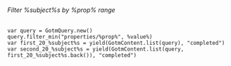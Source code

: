 ###### Filter %subject%s by %prop% range

```gdscript
var query = GotmQuery.new()
query.filter_min("properties/%prop%", %value%)
var first_20_%subject%s = yield(GotmContent.list(query), "completed")
var second_20_%subject%s = yield(GotmContent.list(query, first_20_%subject%s.back()), "completed")
```

